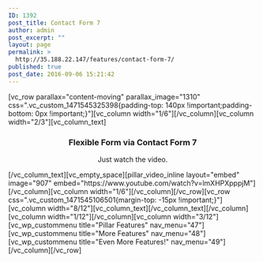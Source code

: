 ```yaml
---
ID: 1392
post_title: Contact Form 7
author: admin
post_excerpt: ""
layout: page
permalink: >
  http://35.188.22.147/features/contact-form-7/
published: true
post_date: 2016-09-06 15:21:42
---
```

[vc_row parallax="content-moving" parallax_image="1310" css=".vc_custom_1471545325398{padding-top: 140px !important;padding-bottom: 0px !important;}"][vc_column width="1/6"][/vc_column][vc_column width="2/3"][vc_column_text]
<h3 style="text-align: center;">Flexible Form via Contact Form 7</h3>
<p style="text-align: center;">Just watch the video.</p>
[/vc_column_text][vc_empty_space][pillar_video_inline layout="embed" image="907" embed="https://www.youtube.com/watch?v=lmXHPXpppjM"][/vc_column][vc_column width="1/6"][/vc_column][/vc_row][vc_row css=".vc_custom_1471545106501{margin-top: -15px !important;}"][vc_column width="8/12"][vc_column_text][/vc_column_text][/vc_column][vc_column width="1/12"][/vc_column][vc_column width="3/12"][vc_wp_custommenu title="Pillar Features" nav_menu="47"][vc_wp_custommenu title="More Features" nav_menu="48"][vc_wp_custommenu title="Even More Features!" nav_menu="49"][/vc_column][/vc_row]